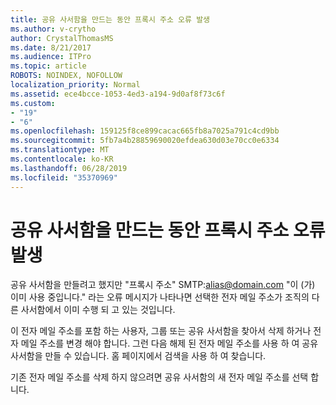 ```yaml
---
title: 공유 사서함을 만드는 동안 프록시 주소 오류 발생
ms.author: v-crytho
author: CrystalThomasMS
ms.date: 8/21/2017
ms.audience: ITPro
ms.topic: article
ROBOTS: NOINDEX, NOFOLLOW
localization_priority: Normal
ms.assetid: ece4bcce-1053-4ed3-a194-9d0af8f73c6f
ms.custom:
- "19"
- "6"
ms.openlocfilehash: 159125f8ce899cacac665fb8a7025a791c4cd9bb
ms.sourcegitcommit: 5fb7a4b28859690020efdea630d03e70cc0e6334
ms.translationtype: MT
ms.contentlocale: ko-KR
ms.lasthandoff: 06/28/2019
ms.locfileid: "35370969"
---
```

# <a name="proxy-address-error-while-creating-a-shared-mailbox"></a>공유 사서함을 만드는 동안 프록시 주소 오류 발생

공유 사서함을 만들려고 했지만 "프록시 주소" SMTP:alias@domain.com "이 (가) 이미 사용 중입니다." 라는 오류 메시지가 나타나면 선택한 전자 메일 주소가 조직의 다른 사서함에서 이미 수행 되 고 있는 것입니다.
  
이 전자 메일 주소를 포함 하는 사용자, 그룹 또는 공유 사서함을 찾아서 삭제 하거나 전자 메일 주소를 변경 해야 합니다. 그런 다음 해제 된 전자 메일 주소를 사용 하 여 공유 사서함을 만들 수 있습니다. 홈 페이지에서 검색을 사용 하 여 찾습니다.
  
기존 전자 메일 주소를 삭제 하지 않으려면 공유 사서함의 새 전자 메일 주소를 선택 합니다.
  